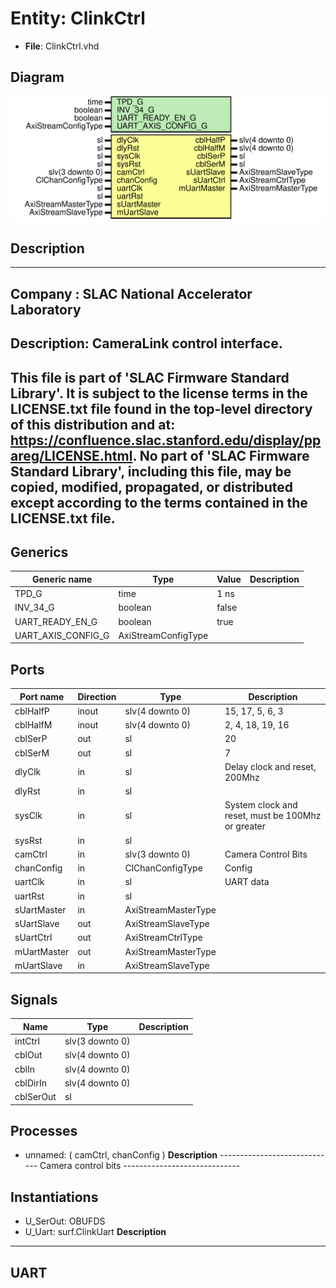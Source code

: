 # Entity: ClinkCtrl

- **File**: ClinkCtrl.vhd
## Diagram

![Diagram](ClinkCtrl.svg "Diagram")
## Description

-----------------------------------------------------------------------------
 Company    : SLAC National Accelerator Laboratory
-----------------------------------------------------------------------------
 Description:
 CameraLink control interface.
-----------------------------------------------------------------------------
 This file is part of 'SLAC Firmware Standard Library'.
 It is subject to the license terms in the LICENSE.txt file found in the
 top-level directory of this distribution and at:
    https://confluence.slac.stanford.edu/display/ppareg/LICENSE.html.
 No part of 'SLAC Firmware Standard Library', including this file,
 may be copied, modified, propagated, or distributed except according to
 the terms contained in the LICENSE.txt file.
-----------------------------------------------------------------------------
## Generics

| Generic name       | Type                | Value | Description |
| ------------------ | ------------------- | ----- | ----------- |
| TPD_G              | time                | 1 ns  |             |
| INV_34_G           | boolean             | false |             |
| UART_READY_EN_G    | boolean             | true  |             |
| UART_AXIS_CONFIG_G | AxiStreamConfigType |       |             |
## Ports

| Port name   | Direction | Type                | Description                                       |
| ----------- | --------- | ------------------- | ------------------------------------------------- |
| cblHalfP    | inout     | slv(4 downto 0)     |  15, 17,  5,  6, 3                                |
| cblHalfM    | inout     | slv(4 downto 0)     |   2,  4, 18, 19, 16                               |
| cblSerP     | out       | sl                  |  20                                               |
| cblSerM     | out       | sl                  |  7                                                |
| dlyClk      | in        | sl                  | Delay clock and reset, 200Mhz                     |
| dlyRst      | in        | sl                  |                                                   |
| sysClk      | in        | sl                  | System clock and reset, must be 100Mhz or greater |
| sysRst      | in        | sl                  |                                                   |
| camCtrl     | in        | slv(3 downto 0)     | Camera Control Bits                               |
| chanConfig  | in        | ClChanConfigType    | Config                                            |
| uartClk     | in        | sl                  | UART data                                         |
| uartRst     | in        | sl                  |                                                   |
| sUartMaster | in        | AxiStreamMasterType |                                                   |
| sUartSlave  | out       | AxiStreamSlaveType  |                                                   |
| sUartCtrl   | out       | AxiStreamCtrlType   |                                                   |
| mUartMaster | out       | AxiStreamMasterType |                                                   |
| mUartSlave  | in        | AxiStreamSlaveType  |                                                   |
## Signals

| Name      | Type            | Description |
| --------- | --------------- | ----------- |
| intCtrl   | slv(3 downto 0) |             |
| cblOut    | slv(4 downto 0) |             |
| cblIn     | slv(4 downto 0) |             |
| cblDirIn  | slv(4 downto 0) |             |
| cblSerOut | sl              |             |
## Processes
- unnamed: ( camCtrl, chanConfig )
**Description**
-----------------------------  Camera control bits ----------------------------- 
## Instantiations

- U_SerOut: OBUFDS
- U_Uart: surf.ClinkUart
**Description**
-----------------------------
 UART
-----------------------------

